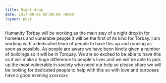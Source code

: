 ```yaml
---
title: Night drop
date: 2017-08-05 00:00:00 +0000
layout: post
---
```


Humanity Torbay will be working as the main stay of a night drop in for homeless and vunerable people it will be the first of its kind for Torbay. 
I am working with a dedicated team of people to have this up and running as soon as possible. As people are aware we have been kindly given a number of buildings so it will be in Torquay. We are so excited to be able to have this as it will make a huge difference to people's lives and we will be able to pick up the most vulnerable in society who need our help so please share we will be looking for dedicated people to help with this so with love and purposes have a good evening xxxxxxxx